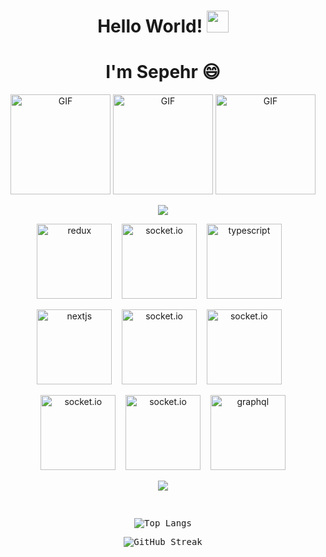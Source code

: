 <h1 align="center"><b>Hello World!    </b><img src="https://media.giphy.com/media/hvRJCLFzcasrR4ia7z/giphy.gif" width="35"></h1>
<h1 align="center" style="border-bottom: none;"><b>I'm Sepehr 😄</b></h1>

<div align="center">
  <img alt="GIF" height="160px" src="https://media.giphy.com/media/kdFc8fubgS31b8DsVu/giphy.gif" />
  <img alt="GIF" height="160px" src="https://media.giphy.com/media/ln7z2eWriiQAllfVcn/giphy.gif" />
  <img alt="GIF" height="160px" src="https://media.giphy.com/media/eNAsjO55tPbgaor7ma/giphy.gif" />
</div>



<p align="center">
  <img src="https://user-images.githubusercontent.com/73097560/115834477-dbab4500-a447-11eb-908a-139a6edaec5c.gif">
</p>
<p align="center">
  <img src="https://www.vectorlogo.zone/logos/js_redux/js_redux-icon.svg" alt="redux" height="120" width="120">&nbsp;&nbsp;&nbsp;
<img src="https://www.vectorlogo.zone/logos/socketio/socketio-icon.svg" alt="socket.io" height="120" width="120">&nbsp;&nbsp;&nbsp;
     <img src="https://www.vectorlogo.zone/logos/typescriptlang/typescriptlang-icon.svg" alt="typescript" height="120" width="120">&nbsp;&nbsp;&nbsp;
</p>
<p align="center">
  <img src="https://www.vectorlogo.zone/logos/nextjs/nextjs-icon.svg" alt="nextjs" height="120" width="120">&nbsp;&nbsp;&nbsp;
  <img src="https://www.vectorlogo.zone/logos/nestjs/nestjs-icon.svg" alt="socket.io" height="120" width="120">&nbsp;&nbsp;&nbsp;
    <img src="https://www.vectorlogo.zone/logos/expressjs/expressjs-icon.svg" alt="socket.io" height="120" width="120">&nbsp;&nbsp;&nbsp;
  </p>
  <p align="center">
  <img src="https://www.vectorlogo.zone/logos/redis/redis-icon.svg" alt="socket.io" height="120" width="120">&nbsp;&nbsp;&nbsp;
  <img src="https://www.vectorlogo.zone/logos/docker/docker-icon.svg" alt="socket.io" height="120" width="120">&nbsp;&nbsp;&nbsp;
    <img src="https://www.vectorlogo.zone/logos/graphql/graphql-icon.svg" alt="graphql" height="120" width="120">
     </p>



<p align="center">
  <a href="https://github.com/DenverCoder1/readme-typing-svg">
    <img src="https://readme-typing-svg.demolab.com?font=Time+New+Roman&weight=500&pause=1000&color=cyan&size=32&center=true&vCenter=true&width=435&lines=Front+end+developer;React.js;Next.js;Back+end+developer;Node.js;Javascript;Typescript;MERN+stack+developer;Three.js+Developer">
  </a>
</p>

<div>
  <samp>
    <br/>
    <p align="center">
      <img src="https://github-readme-stats.vercel.app/api/top-langs/?username=dosepehr&langs_count=6&theme=gruvbox&layout=compact&hide_border=true"
      alt="Top Langs" />
    </p>
    <p align="center">
      <img src="https://github-readme-streak-stats.herokuapp.com/?user=dosepehr&theme=gruvbox" alt="GitHub Streak" />
    </p>
  </samp>
</div>
